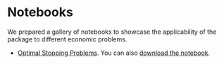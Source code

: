 Notebooks
==============

We prepared a gallery of notebooks to showcase the applicability of the package to different economic problems.

* [Optimal Stopping Problems](../generated/LCP_simple.html). You can also [download the notebook](../generated/LCP_simple.ipynb).
